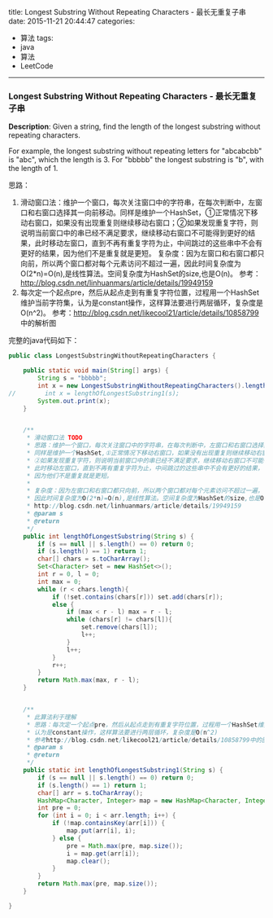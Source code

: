 



title: Longest Substring Without Repeating Characters - 最长无重复子串
date: 2015-11-21 20:44:47
categories: 
- 算法
tags: 
- java
- 算法
- LeetCode
<!--updated: 2015-11-21 21:40:47-->
---

### Longest Substring Without Repeating Characters - 最长无重复子串

**Description**: Given a string, find the length of the longest substring without repeating characters.

For example, the longest substring without repeating letters for "abcabcbb" is "abc", which the length is 3. For "bbbbb" the longest substring is "b", with the length of 1.
 
思路：
1. 滑动窗口法：维护一个窗口，每次关注窗口中的字符串，在每次判断中，左窗口和右窗口选择其一向前移动。同样是维护一个HashSet，①正常情况下移动右窗口，如果没有出现重复则继续移动右窗口；②如果发现重复字符，则说明当前窗口中的串已经不满足要求，继续移动右窗口不可能得到更好的结果，此时移动左窗口，直到不再有重复字符为止，中间跳过的这些串中不会有更好的结果，因为他们不是重复就是更短。
复杂度：因为左窗口和右窗口都只向前，所以两个窗口都对每个元素访问不超过一遍，因此时间复杂度为O(2*n)=O(n),是线性算法。空间复杂度为HashSet的size,也是O(n)。
参考：http://blog.csdn.net/linhuanmars/article/details/19949159
2. 每次定一个起点pre，然后从起点走到有重复字符位置，过程用一个HashSet维护当前字符集，认为是constant操作，这样算法要进行两层循环，复杂度是O(n^2)。
参考：http://blog.csdn.net/likecool21/article/details/10858799 中的解析图

完整的java代码如下：

```java
public class LongestSubstringWithoutRepeatingCharacters {

    public static void main(String[] args) {
        String s = "bbbbb";
        int x = new LongestSubstringWithoutRepeatingCharacters().lengthOfLongestSubstring(s);
//        int x = lengthOfLongestSubstring1(s);
        System.out.print(x);
    }


    /**
     * 滑动窗口法 TODO
     * 思路：维护一个窗口，每次关注窗口中的字符串，在每次判断中，左窗口和右窗口选择其一向前移动。
     * 同样是维护一个HashSet,①正常情况下移动右窗口，如果没有出现重复则继续移动右窗口；
     * ②如果发现重复字符，则说明当前窗口中的串已经不满足要求，继续移动右窗口不可能得到更好的结果，
     * 此时移动左窗口，直到不再有重复字符为止，中间跳过的这些串中不会有更好的结果，
     * 因为他们不是重复就是更短。
     *
     * 复杂度：因为左窗口和右窗口都只向前，所以两个窗口都对每个元素访问不超过一遍，
     * 因此时间复杂度为O(2*n)=O(n),是线性算法。空间复杂度为HashSet的size,也是O(n)。
     * http://blog.csdn.net/linhuanmars/article/details/19949159
     * @param s
     * @return
     */
    public int lengthOfLongestSubstring(String s) {
        if (s == null || s.length() == 0) return 0;
        if (s.length() == 1) return 1;
        char[] chars = s.toCharArray();
        Set<Character> set = new HashSet<>();
        int r = 0, l = 0;
        int max = 0;
        while (r < chars.length){
            if (!set.contains(chars[r])) set.add(chars[r]);
            else {
                if (max < r - l) max = r - l;
                while (chars[r] != chars[l]){
                    set.remove(chars[l]);
                    l++;
                }
                l++;
            }
            r++;
        }
        return Math.max(max, r - l);
    }


    /**
     * 此算法利于理解
     * 思路：每次定一个起点pre，然后从起点走到有重复字符位置，过程用一个HashSet维护当前字符集，
     * 认为是constant操作，这样算法要进行两层循环，复杂度是O(n^2)
     * 参考http://blog.csdn.net/likecool21/article/details/10858799中的图
     * @param s
     * @return
     */
    public static int lengthOfLongestSubstring1(String s) {
        if (s == null || s.length() == 0) return 0;
        if (s.length() == 1) return 1;
        char[] arr = s.toCharArray();
        HashMap<Character, Integer> map = new HashMap<Character, Integer>();
        int pre = 0;
        for (int i = 0; i < arr.length; i++) {
            if (!map.containsKey(arr[i])) {
                map.put(arr[i], i);
            } else {
                pre = Math.max(pre, map.size());
                i = map.get(arr[i]);
                map.clear();
            }
        }
        return Math.max(pre, map.size());
    }

}
```
